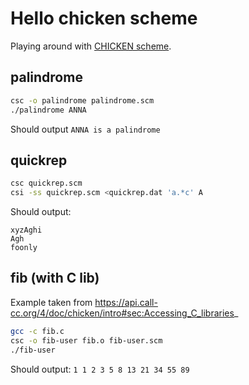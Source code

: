 # Hello chicken scheme

Playing around with [CHICKEN scheme][1].

## palindrome

```bash
csc -o palindrome palindrome.scm
./palindrome ANNA
```
Should output `ANNA is a palindrome`

## quickrep

```bash
csc quickrep.scm
csi -ss quickrep.scm <quickrep.dat 'a.*c' A
```
Should output:
```
xyzAghi
Agh
foonly
```

## fib (with C lib)
Example taken from https://api.call-cc.org/4/doc/chicken/intro#sec:Accessing_C_libraries_

```bash
gcc -c fib.c
csc -o fib-user fib.o fib-user.scm
./fib-user
```
Should output: `1 1 2 3 5 8 13 21 34 55 89`

[1]: https://call-cc.org/
